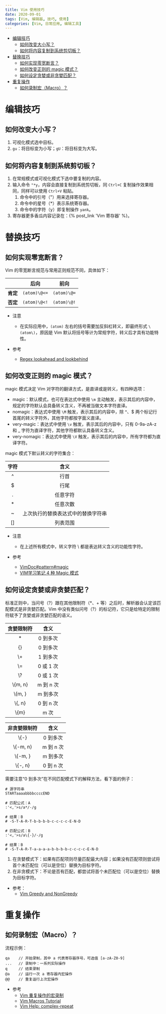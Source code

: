 ```yaml
---
title: Vim 使用技巧
date: 2020-09-01
tags: [Vim, 编辑器, 技巧, 使用]
categories: [Vim, 日常应用, 编辑工具]
---
```


- [编辑技巧](#编辑技巧)
  - [如何改变大小写？](#如何改变大小写)
  - [如何将内容复制到系统剪切板？](#如何将内容复制到系统剪切板)
- [替换技巧](#替换技巧)
  - [如何实现零宽断言？](#如何实现零宽断言)
  - [如何改变正则的 magic 模式？](#如何改变正则的-magic-模式)
  - [如何设定贪婪或非贪婪匹配？](#如何设定贪婪或非贪婪匹配)
- [重复操作](#重复操作)
  - [如何录制宏（Macro）？](#如何录制宏macro)

# 编辑技巧
## 如何改变大小写？
1. 可视化模式选中目标。
2. `gu`：将目标变为小写；`gU`：将目标变为大写。

## 如何将内容复制到系统剪切板？
1. 在常规模式或可视化模式下选中要复制的内容。
2. 输入命令 `"*y`，内容会直接复制到系统剪切板，同 `Ctrl+C` 复制操作效果相同，同样可以使用 `Ctrl+V` 粘贴。
   1. 命令中的引号（"）用来选择寄存器。
   2. 命令中的星号（*）表示系统寄存器。
   3. 命令中的字符（y）即复制操作 `yank`。
3. 寄存器更多香瓜内容记录在：{% post_link 'Vim 寄存器' %}。

# 替换技巧
## 如何实现零宽断言？
Vim 的零宽断言规范与常用正则规范不同，具体如下：

| |后向|前向|
|:-:|:-:|:-:|
|**肯定**| `(atom)\@<=` | `(atom)\@=` |
|**否定**| `(atom)\@<!` | `(atom)\@!` |

* 注意
  * 在实际应用中，`(atom)` 左右的括号需要加反斜杠转义，即最终形式 `\(atom\)`，原因是 Vim 默认将括号等计为常规字符，转义后才具有功能特性。

* 参考
  * [Regex lookahead and lookbehind](https://vim.fandom.com/wiki/Regex_lookahead_and_lookbehind)

## 如何改变正则的 magic 模式？
magic 模式决定 Vim 对字符的翻译方式，是直译或是转义，有四种选项：
* magic：默认模式，也可在表达式中使用 `\m` 主动触发，表示其后的内容中，规定的字符默认会具备转义含义，不再被当做文本字符直译。
* nomagic：表达式中使用 `\M` 触发，表示其后的内容中，除 ^、$ 两个标记行首尾的转义字符外，其他字符都按字面义直译。
* very-magic：表达式中使用 `\v` 触发，表示其后的内容中，只有 0-9a-zA-z 和 _ 字符为直译字符，其他字符都默认具备转义含义。
* very-nomagic：表达式中使用 `\V` 触发，表示其后的内容中，所有字符都为直译字符。

magic 模式下默认转义的字符集合：

|字符|含义|
|:-:|:-:|
|^|行首|
|$|行尾|
|.|任意字符|
|*|任意次数|
|~|上次执行的替换表达式中的替换字符串|
|[]|列表范围|

* 注意
  * 在上述所有模式中，转义字符 \ 都是表达转义含义的功能性字符。

* 参考
  * [VimDoc#pattern#magic](http://vimdoc.sourceforge.net/htmldoc/pattern.html#/magic)
  * [VIM学习笔记 4 种 Magic 模式](http://yyq123.github.io/learn-vim/learn-vim-Regex-4MagicModes.html)

## 如何设定贪婪或非贪婪匹配？
标准正则中，当问号（?）跟在其他限制符（*、+ 等）之后时，解析器会认定该匹配模式是非贪婪匹配。Vim 中没有类似问号（?）的标记符，它只是给特定的限制符赋予了贪婪或非贪婪匹配的语义。

|贪婪限制符|含义|
|:-:|:-:|
|*|0 到多次|
|\{}|0 到多次|
|\\+|1 到多次|
|\\=|0 或 1 次|
|\\?|0 或 1 次|
|\\{m, n}|m 到 n 次|
|\\{m, }|m 到多次|
|\\{, n}|0 到 n 次|
|\\{m}|m 次|

|非贪婪限制符|含义|
|:-:|:-:|
|\\{-}|0 到多次|
|\\{-m, n}|m 到 n 次|
|\\{-m, }|m 到多次|
|\\{-, n}|0 到 n 次|

需要注意“0 到多次”在不同匹配模式下的解释方法，看下面的例子：
```shell
# 源字符串
STARTaaaabbbbccccEND

# 匹配公式：A
:'<,'>s/a*/-/g

# 结果：B
# -S-T-A-R-T-b-b-b-b-c-c-c-c-E-N-D

# 匹配公式：B
:'<,'>s/a\{-}/-/g

# 结果：B
# -S-T-A-R-T-a-a-a-a-b-b-b-b-c-c-c-c-E-N-D
```
1. 在贪婪模式下：如果有匹配项则尽量匹配最大内容；如果没有匹配项则尝试将首个未匹配位（可以是空位）替换为目标字符。
2. 在非贪模式下：不论是否有匹配，都尝试将首个未匹配位（可以是空位）替换为目标字符。
  
* 参考：
  * [Vim Greedy and NonGreedy](http://vimregex.com/#Non-Greedy)


# 重复操作
## 如何录制宏（Macro）？
流程示例：
  ```
  qa    // 开始录制，其中 a 代表寄存器序号，可选值 [a-zA-Z0-9]
  ...   // 录制中：一系列实际操作
  q     // 结束录制
  @a    // 运行一次 a 寄存器内宏操作
  @@    // 重复运行上次宏操作
  ```

* 参考
  * [Vim 重复操作的宏录制](https://www.cnblogs.com/ini_always/archive/2011/09/21/2184446.html)
  * [Vim Macros Tutorial](https://vim.fandom.com/wiki/Macros)
  * [Vim Help: complex-repeat](https://vimhelp.org/repeat.txt.html#complex-repeat)